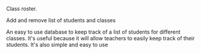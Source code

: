 Class roster.

Add and remove list of students and classes

An easy to use database to keep track of a list of students for different classes. It's useful because it will allow teachers to easily keep track of their students. It's also simple and easy to use
